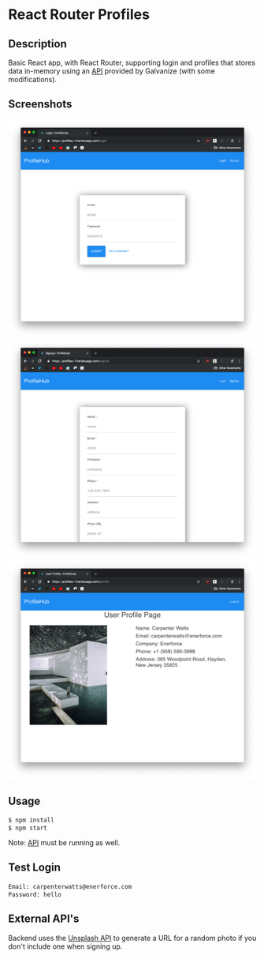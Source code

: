 # React Router Profiles

## Description
Basic React app, with React Router, supporting login and profiles that stores data in-memory using an [API](https://github.com/JBallin/g-api) provided by Galvanize (with some modifications).

## Screenshots
![login](screenshots/1_login.png?raw=true "login")
![signup](screenshots/2_signup.png?raw=true "signup")
![profile](screenshots/3_profile.png?raw=true "profile")

## Usage
```shell
$ npm install
$ npm start
```

Note: [API](https://github.com/JBallin/g-api) must be running as well.

## Test Login
```
Email: carpenterwatts@enerforce.com
Password: hello
```

## External API's
Backend uses the [Unsplash API](https://unsplash.com/developers) to generate a URL for a random photo if you don't include one when signing up.
